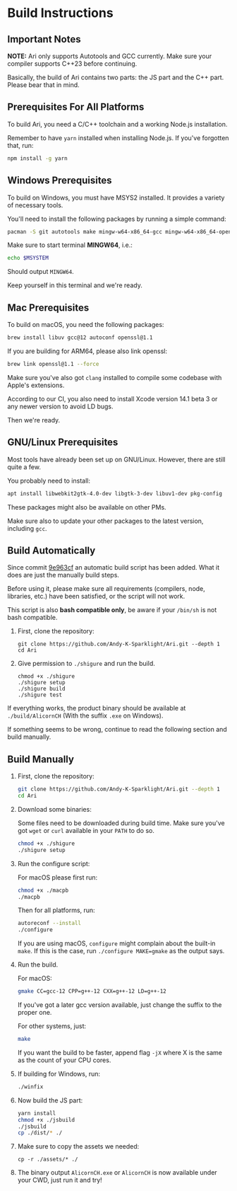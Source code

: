 # Build Instructions

## Important Notes

**NOTE:** Ari only supports Autotools and GCC currently. Make sure your compiler supports C++23 before continuing.

Basically, the build of Ari contains two parts: the JS part and the C++ part. Please bear that in mind.

## Prerequisites For All Platforms

To build Ari, you need a C/C++ toolchain and a working Node.js installation.

Remember to have `yarn` installed when installing Node.js. If you've forgotten that, run:

```bash
npm install -g yarn
```

## Windows Prerequisites

To build on Windows, you must have MSYS2 installed. It provides a variety of necessary tools.

You'll need to install the following packages by running a simple command:

```bash
pacman -S git autotools make mingw-w64-x86_64-gcc mingw-w64-x86_64-openssl mingw-w64-x86_64-zlib
```

Make sure to start terminal **MINGW64**, i.e.:

```bash
echo $MSYSTEM
```

Should output `MINGW64`.

Keep yourself in this terminal and we're ready.

## Mac Prerequisites

To build on macOS, you need the following packages:

```bash
brew install libuv gcc@12 autoconf openssl@1.1
```

If you are building for ARM64, please also link openssl:

```bash
brew link openssl@1.1 --force
```

Make sure you've also got `clang` installed to compile some codebase with Apple's extensions.

According to our CI, you also need to install Xcode version 14.1 beta 3 or any newer version to avoid LD bugs.

Then we're ready.

## GNU/Linux Prerequisites

Most tools have already been set up on GNU/Linux. However, there are still quite a few.

You probably need to install:

```bash
apt install libwebkit2gtk-4.0-dev libgtk-3-dev libuv1-dev pkg-config
```

These packages might also be available on other PMs.

Make sure also to update your other packages to the latest version, including `gcc`.

## Build Automatically

Since commit [9e963cf](https://github.com/Andy-K-Sparklight/Ari/commit/9e963cf1776827fcf37450e181591cd58f157c42) an automatic build script has been added. What it does are just the manually build steps.

Before using it, please make sure all requirements (compilers, node, libraries, etc.) have been satisfied, or the script will not work.

This script is also **bash compatible only**, be aware if your `/bin/sh` is not bash compatible.

1. First, clone the repository:
   
   ```shell
   git clone https://github.com/Andy-K-Sparklight/Ari.git --depth 1
   cd Ari
   ```

2. Give permission to `./shigure` and run the build.
   
   ```shell
   chmod +x ./shigure
   ./shigure setup
   ./shigure build
   ./shigure test
   ```

If everything works, the product binary should be available at `./build/AlicornCH` (With the suffix `.exe` on Windows).

If something seems to be wrong, continue to read the following section and build manually.

## Build Manually

1. First, clone the repository:
   
   ```bash
   git clone https://github.com/Andy-K-Sparklight/Ari.git --depth 1
   cd Ari
   ```

2. Download some binaries:
   
   Some files need to be downloaded during build time. Make sure you've got `wget` or `curl` available in your `PATH` to do so.
   
   ```bash
   chmod +x ./shigure
   ./shigure setup
   ```

3. Run the configure script:
   
   For macOS please first run:
   
   ```bash
   chmod +x ./macpb
   ./macpb
   ```
   
   Then for all platforms, run:
   
   ```bash
   autoreconf --install
   ./configure
   ```
   
   If you are using macOS, `configure` might complain about the built-in `make`. If this is the case, run `./configure MAKE=gmake` as the output says.

4. Run the build.
   
   For macOS:
   
   ```bash
   gmake CC=gcc-12 CPP=g++-12 CXX=g++-12 LD=g++-12
   ```
   
   If you've got a later gcc version available, just change the suffix to the proper one.
   
   For other systems, just:
   
   ```bash
   make
   ```
   
   If you want the build to be faster, append flag `-jX` where X is the same as the count of your CPU cores.

5. If building for Windows, run:
   
   ```bash
   ./winfix
   ```

6. Now build the JS part:
   
   ```bash
   yarn install
   chmod +x ./jsbuild
   ./jsbuild
   cp ./dist/* ./
   ```

7. Make sure to copy the assets we needed:
   
   ```
   cp -r ./assets/* ./
   ```

8. The binary output `AlicornCH.exe` or `AlicornCH` is now available under your CWD, just run it and try!
